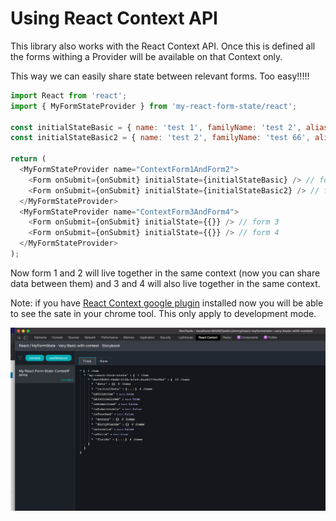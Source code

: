 # Using React Context API

This library also works with the React Context API. Once this is defined all the forms withing a Provider will be available on that Context only.

This way we can easily share state between relevant forms. Too easy!!!!!

```js
import React from 'react';
import { MyFormStateProvider } from 'my-react-form-state/react';

const initialStateBasic = { name: 'test 1', familyName: 'test 2', alias: 'test 2', favoriteColor: 'test 4' };
const initialStateBasic2 = { name: 'test 2', familyName: 'test 66', alias: 'test 88', favoriteColor: 'test 99' };

return (
  <MyFormStateProvider name="ContextForm1AndForm2">
    <Form onSubmit={onSubmit} initialState={initialStateBasic} /> // form 1
    <Form onSubmit={onSubmit} initialState={initialStateBasic2} /> // form 2
  </MyFormStateProvider>
  <MyFormStateProvider name="ContextForm3AndForm4">
    <Form onSubmit={onSubmit} initialState={{}} /> // form 3
    <Form onSubmit={onSubmit} initialState={{}} /> // form 4
  </MyFormStateProvider>
);
```

Now form 1 and 2 will live together in the same context (now you can share data between them) and 3 and 4 will also live together in the same context.

Note: if you have [React Context google plugin](https://chrome.google.com/webstore/detail/react-context-devtool/oddhnidmicpefilikhgeagedibnefkcf?hl=en) installed now you will be able to see the sate in your chrome tool. This only apply to development mode.

![context](../media/context.png)
